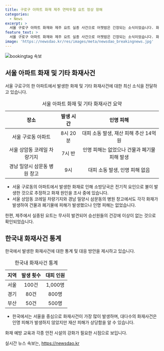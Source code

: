 ```yaml
---
title: 구로구 아파트 화재 제주 연락두절 요트 정상 항해
categories:
  - News
excerpt: >
  서울 구로구 아파트 화재와 제주 요트 실종 사건으로 어젯밤은 긴장되는 소식이었습니다. 화재로 인한 재산피해와 주민 대피 소동, 그리고 제주 요트의 실종 소식에 이목이 집중됐습니다. 다행히 화재로 다친 사람은 없었지만, 화재 원인과 안전 조치에 대한 조사가 필요합니다. 또한, 실종 요트의 무사 귀항에 안도를 표하는 소식이 돋보입니다. KBS 뉴스 정민규가 전하는 이 소식은 이목을 끌고 있습니다.
feature_text: >
  서울 구로구 아파트 화재와 제주 요트 실종 사건으로 어젯밤은 긴장되는 소식이었습니다. 화재로 인한 재산피해와 주민 대피 소동, 그리고 제주 요트의 실종 소식에 이목이 집중됐습니다. 다행히 화재로 다친 사람은 없었지만, 화재 원인과 안전 조치에 대한 조사가 필요합니다. 또한, 실종 요트의 무사 귀항에 안도를 표하는 소식이 돋보입니다. KBS 뉴스 정민규가 전하는 이 소식은 이목을 끌고 있습니다.
image: 'https://newsdao.kr/res/images/meta/newsdao_breakingnews.jpg'
---
```


<p><img src="https://newsdao.kr/res/images/meta/newsdao_breakingnews.jpg" alt="bookingtag 속보" /></p>

<h2 data-ke-size="size26">서울 아파트 화재 및 기타 화재사건</h2>

<p data-ke-size="size16">서울 구로구의 한 아파트에서 발생한 화재 및 기타 화재사건에 대한 최신 소식을 전달하고 있습니다.</p>

<table>
<caption>서울 아파트 화재 및 기타 화재사건 요약</caption>
<thead>
<tr>
<th style="text-align: center;">장소</th>
<th style="text-align: center;">발생 시간</th>
<th style="text-align: center;">인명 피해</th>
</tr>
</thead>
<tbody>
<tr>
<td style="text-align: center;">서울 구로동 아파트</td>
<td style="text-align: center;">8시 20분</td>
<td style="text-align: center;">대피 소동 발생, 재산 피해 추산 14억원</td>
</tr>
<tr>
<td style="text-align: center;">서울 상암동 코레일 차량기지</td>
<td style="text-align: center;">7시 반</td>
<td style="text-align: center;">인명 피해는 없었으나 건물과 폐기물 피해 발생</td>
</tr>
<tr>
<td style="text-align: center;">경남 밀양시 삼문동 병원 창고</td>
<td style="text-align: center;">9시</td>
<td style="text-align: center;">대피 소동 발생, 인명 피해 없음</td>
</tr>
</tbody>
</table>

<ul>
<li>서울 구로동의 아파트에서 발생한 화재로 인해 소방당국은 전기적 요인으로 불이 발생한 것으로 추정하고 화재 원인을 조사 중에 있습니다.</li>
<li>서울 상암동 코레일 차량기지와 경남 밀양시 삼문동의 병원 창고에서도 각각 화재가 발생하여 건물과 폐기물에 피해가 발생했으나 인명 피해는 없었습니다.</li>
</ul>

<p data-ke-size="size16">한편, 제주에서 실종된 요트는 무사히 발견되어 승선원들의 건강에 이상이 없는 것으로 확인되었습니다.</p>

<h2 data-ke-size="size26">한국내 화재사건 통계</h2>

<p data-ke-size="size16">한국에서 발생한 화재사건에 대한 통계 및 대응 방안을 제시하고 있습니다.</p>

<table>
<caption>한국내 화재사건 통계</caption>
<thead>
<tr>
<th style="text-align: center;">지역</th>
<th style="text-align: center;">발생 횟수</th>
<th style="text-align: center;">대피 인원</th>
</tr>
</thead>
<tbody>
<tr>
<td style="text-align: center;">서울</td>
<td style="text-align: center;">100건</td>
<td style="text-align: center;">1,000명</td>
</tr>
<tr>
<td style="text-align: center;">경기</td>
<td style="text-align: center;">80건</td>
<td style="text-align: center;">800명</td>
</tr>
<tr>
<td style="text-align: center;">부산</td>
<td style="text-align: center;">50건</td>
<td style="text-align: center;">500명</td>
</tr>
</tbody>
</table>

<ul>
<li>한국에서는 서울을 중심으로 화재사건이 가장 많이 발생하며, 대다수의 화재사건은 인명 피해가 발생하지 않았지만 재산 피해가 상당함을 알 수 있습니다.</li>
</ul>

<p data-ke-size="size16">화재 예방 교육과 각종 안전 시설의 강화가 필요한 시점으로 보입니다.</p>
실시간 뉴스 속보는, <a href="https://newsdao.kr" rel="dofollow">https://newsdao.kr</a>


